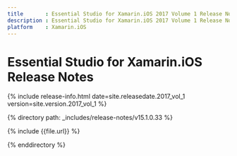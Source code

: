 ```yaml
---
title       : Essential Studio for Xamarin.iOS 2017 Volume 1 Release Notes
description : Essential Studio for Xamarin.iOS 2017 Volume 1 Release Notes
platform    : Xamarin.iOS
---
```


# Essential Studio for Xamarin.iOS Release Notes

{% include release-info.html date=site.releasedate.2017_vol_1 version=site.version.2017_vol_1 %} 

{% directory path: _includes/release-notes/v15.1.0.33 %}

{% include {{file.url}} %}

{% enddirectory %}